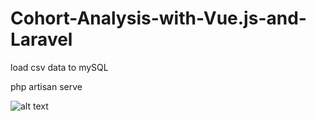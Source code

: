 # Cohort-Analysis-with-Vue.js-and-Laravel

load csv data to mySQL

php artisan serve

![alt text](https://raw.githubusercontent.com/MarlonAbeykoon/Cohort-Analysis-with-Vue.js-and-Laravel/cohortAnalysis.png)
